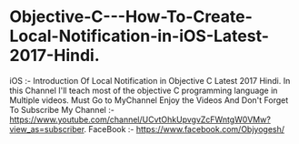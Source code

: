# Objective-C---How-To-Create-Local-Notification-in-iOS-Latest-2017-Hindi.
iOS :- Introduction Of Local Notification in Objective C Latest 2017 Hindi.  In this Channel I'll teach most of the objective C programming language in Multiple videos. Must Go to MyChannel Enjoy the Videos And Don't Forget To Subscribe My Channel :-https://www.youtube.com/channel/UCvtOhkUpvgvZcFWntgW0VMw?view_as=subscriber.      FaceBook :- https://www.facebook.com/Objyogesh/
